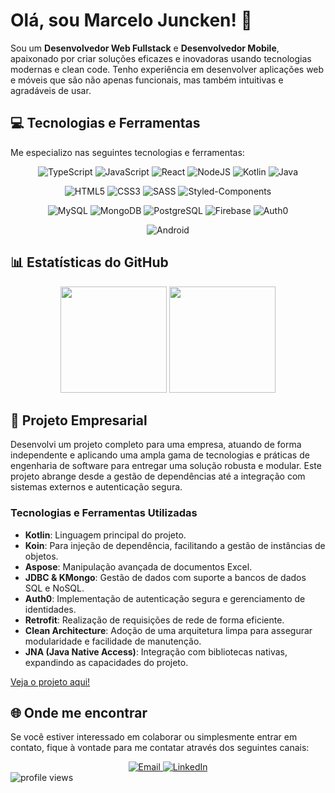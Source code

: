 # Olá, sou Marcelo Juncken! 👋

Sou um **Desenvolvedor Web Fullstack** e **Desenvolvedor Mobile**, apaixonado por criar soluções eficazes e inovadoras usando tecnologias modernas e clean code. Tenho experiência em desenvolver aplicações web e móveis que são não apenas funcionais, mas também intuitivas e agradáveis de usar.

## 💻 Tecnologias e Ferramentas

Me especializo nas seguintes tecnologias e ferramentas:

<div align="center">
  
   <!-- Linguagens de Programação e Frameworks/Bibliotecas -->
  ![TypeScript](https://img.shields.io/badge/TypeScript-007ACC?style=for-the-badge&logo=typescript&logoColor=white)
  ![JavaScript](https://img.shields.io/badge/JavaScript-F7DF1E?style=for-the-badge&logo=javascript&logoColor=black)
  ![React](https://img.shields.io/badge/react-%2320232a.svg?style=for-the-badge&logo=react&logoColor=%2361DAFB)
  ![NodeJS](https://img.shields.io/badge/Node.js-43853D?style=for-the-badge&logo=node.js&logoColor=white)
  ![Kotlin](https://img.shields.io/badge/Kotlin-%237F52FF.svg?style=for-the-badge&logo=kotlin&logoColor=white)
  ![Java](https://img.shields.io/badge/java-%23ED8B00.svg?style=for-the-badge&logo=openjdk&logoColor=white)
  
  <!-- Linguagens de Marcação e Estilo -->
  ![HTML5](https://img.shields.io/badge/html5-%23E34F26.svg?style=for-the-badge&logo=html5&logoColor=white)
  ![CSS3](https://img.shields.io/badge/css3-%231572B6.svg?style=for-the-badge&logo=css3&logoColor=white)
  ![SASS](https://img.shields.io/badge/SASS-%23CC6699.svg?style=for-the-badge&logo=sass&logoColor=white)
  ![Styled-Components](https://img.shields.io/badge/styled--components-%23DB7093.svg?style=for-the-badge&logo=styled-components&logoColor=white)
  
  <!-- Bancos de Dados & Autenticação -->
  ![MySQL](https://img.shields.io/badge/MySQL-4479A1?style=for-the-badge&logo=mysql&logoColor=white)
  ![MongoDB](https://img.shields.io/badge/MongoDB-47A248?style=for-the-badge&logo=mongodb&logoColor=white)
  ![PostgreSQL](https://img.shields.io/badge/PostgreSQL-336791?style=for-the-badge&logo=postgresql&logoColor=white)
  ![Firebase](https://img.shields.io/badge/Firebase-FFCA28?style=for-the-badge&logo=firebase&logoColor=black)
  ![Auth0](https://img.shields.io/badge/Auth0-EB5424?style=for-the-badge&logo=auth0&logoColor=white)
  
  <!-- Desenvolvimento Mobile -->
  ![Android](https://img.shields.io/badge/Android-%233DDC84.svg?style=for-the-badge&logo=android&logoColor=white)

</div>


## 📊 Estatísticas do GitHub

<div align="center">
  <img height="170em" src="https://github-readme-stats.vercel.app/api/top-langs/?username=marcelo-juncken&hide=handlebars&layout=compact&langs_count=10&theme=tokyonight"/>
  <img height="170em" src="https://github-readme-streak-stats.herokuapp.com/?user=marcelo-juncken&theme=tokyonight"/>
</div>
  
## :rocket: Projeto Empresarial

Desenvolvi um projeto completo para uma empresa, atuando de forma independente e aplicando uma ampla gama de tecnologias e práticas de engenharia de software para entregar uma solução robusta e modular. Este projeto abrange desde a gestão de dependências até a integração com sistemas externos e autenticação segura.

### Tecnologias e Ferramentas Utilizadas
- **Kotlin**: Linguagem principal do projeto.
- **Koin**: Para injeção de dependência, facilitando a gestão de instâncias de objetos.
- **Aspose**: Manipulação avançada de documentos Excel.
- **JDBC & KMongo**: Gestão de dados com suporte a bancos de dados SQL e NoSQL.
- **Auth0**: Implementação de autenticação segura e gerenciamento de identidades.
- **Retrofit**: Realização de requisições de rede de forma eficiente.
- **Clean Architecture**: Adoção de uma arquitetura limpa para assegurar modularidade e facilidade de manutenção.
- **JNA (Java Native Access)**: Integração com bibliotecas nativas, expandindo as capacidades do projeto.

[Veja o projeto aqui!](https://github.com/marcelo-juncken/afab-app-kotlin)

## 🌐 Onde me encontrar

Se você estiver interessado em colaborar ou simplesmente entrar em contato, fique à vontade para me contatar através dos seguintes canais:

<div align="center">
  <a href="mailto:marcelo-juncken@outlook.com">
    <img src="https://img.shields.io/badge/-Email-%23EA4335?style=for-the-badge&logo=gmail&logoColor=white" alt="Email">
  </a>
  <a href="https://www.linkedin.com/in/marcelo-juncken/" target="_blank">
    <img src="https://img.shields.io/badge/-LinkedIn-%230077B5?style=for-the-badge&logo=linkedin&logoColor=white" alt="LinkedIn">
  </a>
</div>

<span align="left">
  <img src="https://komarev.com/ghpvc/?username=marcelo-juncken&label=visitors&color=0e75b6&style=flat" alt="profile views" />
</span>


